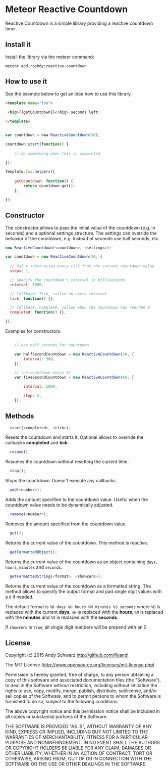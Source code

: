 Meteor Reactive Countdown
======

Reactive Countdown is a simple library providing a reactive countdown timer.

## Install it

Install the library via the meteor command:

```meteor add roshdy:reactive-countdown```


## How to use it

See the example below to get an idea how to use this library.

```html
<template name="foo">
 
 <big>{{getCountdown}}</big> seconds left!

</template>
```

```javascript

var countdown = new ReactiveCountdown(30);

countdown.start(function() {
	
	// do something when this is completed

});

Template.foo.helpers({
		
	getCountdown: function() {
		return countdown.get();
	};

});
```


## Constructor

The constructor allows to pass the initial value of the countdown (e.g. in seconds) and a optional settings structure. The settings can override the behavior of the countdown, e.g. instead of seconds use half seconds, etc.

```javascript
new ReactiveCountdown(<countdown>, <settings>);

var countdown = new ReactiveCountdown(30, {
  
  // Value substracted every tick from the current countdown value
  steps: 1,  

  // Specify the countdown's interval in milliseconds
  interval: 1000,

  // Callback: Tick, called on every interval
  tick: function() {},

  // Callback: Complete, called when the countdown has reached 0
  completed: function() {},

});
```

Examples for constructors:

```javascript
	
	// use half seconds for countdown

	var halfSecondCountdown = new ReactiveCountdown(30, {
		interval: 500, 
	});

	// run countdown every 5s
	var fiveSecondCountdown = new ReactiveCountdown(60, {

		interval: 5000,

		step: 5,
	});

```


## Methods

```javascript
 .start(<completed>, <tick>);
```

Resets the countdown and starts it. Optional allows to override the callbacks **completed** and **tick**.


```javascript
 .resume();
```

Resumes the countdown without resetting the current time.


```javascript
 .stop();
```

Stops the countdown. Doesn't execute any callbacks.


```javascript
 .add(<number>);
```

Adds the amount specified to the countdown value. Useful when the countdown value needs to be dynamically adjusted.


```javascript
 .remove(<number>);
```

Removes the amount specified from the countdown value. 


```javascript
 .get();
```

Returns the current value of the countdown. This method is reactive.


```javascript
 .getFormattedObject();
```

Returns the current value of the countdown as an object containing ```days```, ```hours```, ```minutes``` and ```seconds```.


```javascript
 .getFormattedString(<format>, <showZero>);
```

Returns the current value of the countdown as a formatted string. The method allows to specify the output format and pad single digit values with a ```0``` if needed.

The default format is ```%D days %H hours %M minutes %S seconds``` where ```%D``` is replaced with the current **days**, ```%H``` is replaced with the **hours**, ```%M``` is replaced with the **minutes** and ```%S``` is replaced with the **seconds**.

If ```showZero``` is  ```true```, all single digit numbers will be prepend with an 0.


## License

Copyright (c) 2015 Andy Schwarz http://github.com/flyandi

The MIT License (http://www.opensource.org/licenses/mit-license.php)

Permission is hereby granted, free of charge, to any person obtaining a copy of this software and associated documentation files (the "Software"), to deal in the Software without restriction, including without limitation the rights to use, copy, modify, merge, publish, distribute, sublicense, and/or sell copies of the Software, and to permit persons to whom the Software is furnished to do so, subject to the following conditions:

The above copyright notice and this permission notice shall be included in all copies or substantial portions of the Software.

THE SOFTWARE IS PROVIDED "AS IS", WITHOUT WARRANTY OF ANY KIND, EXPRESS OR IMPLIED, INCLUDING BUT NOT LIMITED TO THE WARRANTIES OF MERCHANTABILITY, FITNESS FOR A PARTICULAR PURPOSE AND NONINFRINGEMENT. IN NO EVENT SHALL THE AUTHORS OR COPYRIGHT HOLDERS BE LIABLE FOR ANY CLAIM, DAMAGES OR OTHER LIABILITY, WHETHER IN AN ACTION OF CONTRACT, TORT OR OTHERWISE, ARISING FROM, OUT OF OR IN CONNECTION WITH THE SOFTWARE OR THE USE OR OTHER DEALINGS IN THE SOFTWARE.